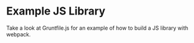 # Example JS Library

Take a look at Gruntfile.js for an example of how to build a JS library with webpack.
